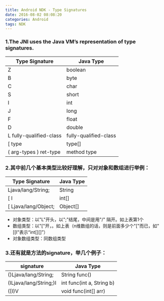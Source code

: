 ```yaml
---
title: Android NDK - Type Signatures
date: 2016-08-02 08:08:20
categories: Android
tags: NDK
---
```

### 1.The JNI uses the Java VM’s representation of type signatures.

<!--more-->

| Type Signature     | Java Type     |
| ---------- | ------------------ |
| Z  | boolean |
| B  | byte |
| C  | char |
| S  | short | 
| I  | int |
| J  | long |
| F  | float |
| D  | double |
| L fully-qualified-class  |   fully-qualified-class |
| [ type | type[] |
| ( arg-types ) ret-type | method type |

### 2.其中前几个基本类型比较好理解，只对对象和数组进行举例：

| Type Signature   | Java Type   |
| ------ | ----------- |
| Ljava/lang/String; | String |
| [ I | int[] |
| [ Ljava/lang/Object; | Object[] |


 * 对象类型：以"L"开头，以";"结尾，中间是用"/" 隔开。如上表第1个
 * 数组类型：以"["开，。如上表（n维数组的话，则是前面多少个"["而已，如"[[I"表示“int[][]”）
 * 对象数组类型：同数组类型
 
 
### 3.还有就是方法的signature，举几个例子：
 
 | signature  | Java Type   |
 | ------ | -------------- |
 | ()Ljava/lang/String; | String func() |
 | (ILjava/lang/String;)I | int func(int a, String b) |
 | ([I)V | void func(int[] arr) |